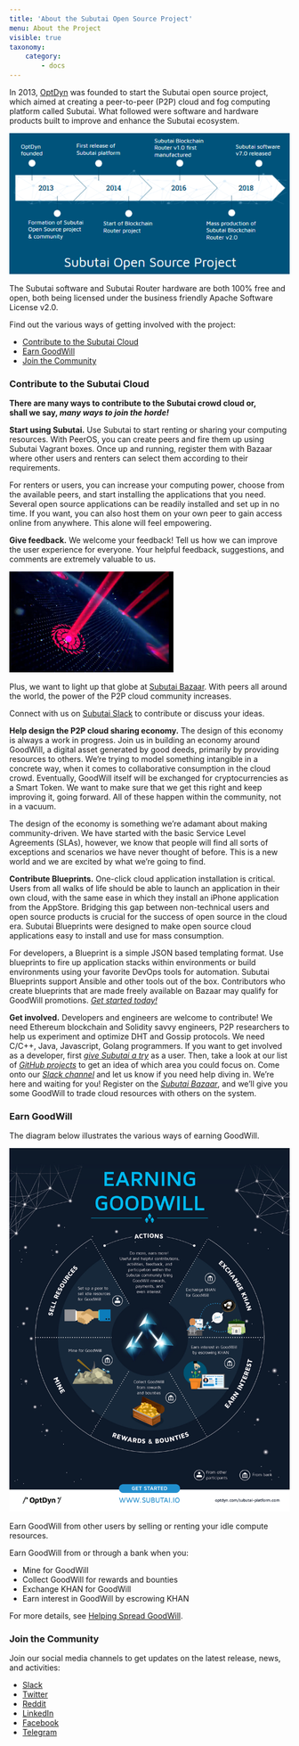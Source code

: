 ```yaml
---
title: 'About the Subutai Open Source Project'
menu: About the Project
visible: true
taxonomy:
    category:
        - docs
---
```



In 2013, [OptDyn](https://optdyn.com) was founded to start the Subutai open source project, which aimed at creating a peer-to-peer (P2P) cloud and fog computing platform called Subutai. What followed were software and hardware products built to improve and enhance the Subutai ecosystem. 

![Project timeline](subutai_timeline.png)

The Subutai software and Subutai Router hardware are both 100% free and open, both being licensed under the business friendly Apache Software License v2.0.

Find out the various ways of getting involved with the project:
* [Contribute to the Subutai Cloud](#contribute)
* [Earn GoodWill](#goodwill)
* [Join the Community](#community)

### <a name="contribute"></a> Contribute to the Subutai Cloud

**There are many ways to contribute to the Subutai crowd cloud or, <br> shall we say, _many ways to join the horde!_**

**Start using Subutai.** Use Subutai to start renting or sharing your computing resources. With PeerOS, you can create peers and fire them up using Subutai Vagrant boxes. Once up and running, register them with Bazaar where other users and renters can select them according to their requirements.   

For renters or users, you can increase your computing power, choose from the available peers, and start installing the applications that you need. Several open source applications can be readily installed and set up in no time. If you want, you can also host them on your own peer to gain access online from anywhere. This alone will feel empowering.  

**Give feedback.** We welcome your feedback! Tell us how we can improve the user experience for everyone. Your helpful feedback, suggestions, and comments are extremely valuable to us.  

![](subutai_globe.png?classes=float-left) 

Plus, we want to light up that globe at [Subutai Bazaar](https://bazaar.subutai.io). With peers all around the world, the power of the P2P cloud community increases. </p> 

Connect with us on [Subutai Slack](https://slack.subutai.io) to contribute or discuss your ideas.

**Help design the P2P cloud sharing economy.** The design of this economy is always a work in progress. Join us in building an economy around GoodWill, a digital asset generated by good deeds, primarily by providing resources to others. We’re trying to model something intangible in a concrete way, when it comes to collaborative consumption in the cloud crowd. Eventually, GoodWill itself will be exchanged for cryptocurrencies as a Smart Token. We want to make sure that we get this right and keep improving it, going forward. All of these happen within the community, not in a vacuum.

The design of the economy is something we’re adamant about making community-driven. We have started with the basic Service Level Agreements (SLAs), however, we know that people will find all sorts of exceptions and scenarios we have never thought of before. This is a new world and we are excited by what we’re going to find.  

**Contribute Blueprints.** One-click cloud application installation is critical. Users from all walks of life should be able to launch an application in their own cloud, with the same ease in which they install an iPhone application from the AppStore. Bridging this gap between non-technical users and open source products is crucial for the success of open source in the cloud era. Subutai Blueprints were designed to make open source cloud applications easy to install and use for mass consumption.

For developers, a Blueprint is a simple JSON based templating format. Use blueprints to fire up application stacks within environments or build environments using your favorite DevOps tools for automation. Subutai Blueprints support Ansible and other tools out of the box. Contributors who create blueprints that are made freely available on Bazaar may qualify for GoodWill promotions. *[Get started today!](https://github.com/subutai-blueprints/hackathon/wiki/Writing-Subutai-Blueprints)*

**Get involved.** Developers and engineers are welcome to contribute! We need Ethereum blockchain and Solidity savvy engineers, P2P researchers to help us experiment and optimize DHT and Gossip protocols. We need C/C++, Java, Javascript, Golang programmers. If you want to get involved as a developer, first *[give Subutai a try](https://subutai.io/getting-started.html)* as a user. Then, take a look at our list of *[GitHub projects](https://github.com/subutai-io/)* to get an idea of which area you could focus on. Come onto our *[Slack channel](https://slack.subutai.io)* and let us know if you need help diving in. We’re here and waiting for you! Register on the *[Subutai Bazaar](https://bazaar.subutai.io/)*, and we’ll give you some GoodWill to trade cloud resources with others on the system.

### <a name="goodwill"></a> Earn GoodWill
The diagram below illustrates the various ways of earning GoodWill.

![Earning GoodWill](earning_goodwill.jpg?cropResize=775,1150)
 
Earn GoodWill from other users by selling or renting your idle compute resources.    

Earn GoodWill from or through a bank when you: 
   * Mine for GoodWill
   * Collect GoodWill for rewards and bounties
   * Exchange KHAN for GoodWill
   * Earn interest in GoodWill by escrowing KHAN

For more details, see [Helping Spread GoodWill](https://subutai.io/subutai-foss.html).  

### <a name="community"></a> Join the Community  
Join our social media channels to get updates on the latest release, news, and activities:  
* <a href="https://slack.subutai.io">Slack</a>
* <a href="https://twitter.com/Subutai_KHAN"> Twitter</a>
* <a href="https://www.reddit.com/r/SubutaiKHAN/"> Reddit</a>
* <a href="https://www.linkedin.com/company/subutai-social-cloud/"> LinkedIn</a>
* <a href="https://www.facebook.com/SubutaiKHAN/"> Facebook</a> 
* <a href="https://t.me/SubutaiKHAN">Telegram</a>
